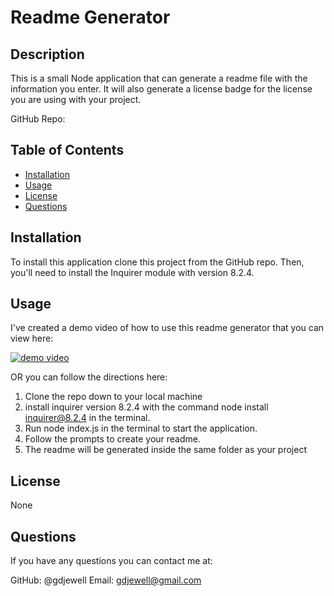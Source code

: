 # Readme Generator

## Description

This is a small Node application that can generate a readme file with the information you enter. It will also generate a license badge for the license you are using with your project. 

GitHub Repo:

## Table of Contents

  * [Installation](#Installation)
  * [Usage](#Usage)
  * [License](#License)
  * [Questions](#Questions)


## Installation

To install this application clone this project from the GitHub repo. Then, you'll need to install the Inquirer module with version 8.2.4.

## Usage

I've created a demo video of how to use this readme generator that you can view here:

[![demo video](http://www.ave81.com/jing/greg-jewell/2023-01-24_08-55-54.png)](https://www.screencast.com/t/OrlluXTPrlP "Video Title")

OR you can follow the directions here:

1. Clone the repo down to your local machine
2. install inquirer version 8.2.4 with the command node install inquirer@8.2.4 in the terminal.
3. Run node index.js in the terminal to start the application.
4. Follow the prompts to create your readme.
5. The readme will be generated inside the same folder as your project

## License
None

## Questions

If you have any questions you can contact me at:

GitHub: @gdjewell
Email: gdjewell@gmail.com



